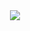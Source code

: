 <div align="center">
  <a href="https://skillicons.dev">
    <img src="https://skillicons.dev/icons?i=vscode,md,html,css,tailwind,js,ts,postgres,sequelize,react,redux,jest,git,github,githubactions,postman,redis,nodejs,express,docker,rabbitmq,mongodb,kubernetes,npm,graphql,apollo,stackoverflow&perline=6" />
  </a>
</div>


